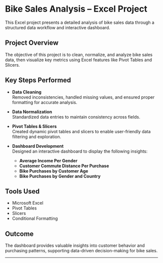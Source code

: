 #  Bike Sales Analysis – Excel Project

This Excel project presents a detailed analysis of bike sales data through a structured data workflow and interactive dashboard.

##  Project Overview

The objective of this project is to clean, normalize, and analyze bike sales data, then visualize key metrics using Excel features like Pivot Tables and Slicers.

##  Key Steps Performed

- **Data Cleaning**  
  Removed inconsistencies, handled missing values, and ensured proper formatting for accurate analysis.

- **Data Normalization**  
  Standardized data entries to maintain consistency across fields.

- **Pivot Tables & Slicers**  
  Created dynamic pivot tables and slicers to enable user-friendly data filtering and exploration.

- **Dashboard Development**  
  Designed an interactive dashboard to display the following insights:
  -  **Average Income Per Gender**
  -  **Customer Commute Distance Per Purchase**
  -  **Bike Purchases by Customer Age**
  -  **Bike Purchases by Gender and Country**

## Tools Used

- Microsoft Excel
- Pivot Tables
- Slicers
- Conditional Formatting

## Outcome

The dashboard provides valuable insights into customer behavior and purchasing patterns, supporting data-driven decision-making for bike sales.

---
